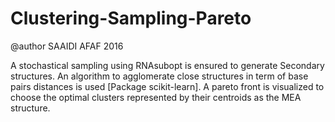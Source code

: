 # Clustering-Sampling-Pareto
@author SAAIDI AFAF 2016

A stochastical sampling using RNAsubopt is ensured to generate Secondary structures.
An algorithm to agglomerate close structures in term of base pairs distances is used [Package scikit-learn].
A pareto front is visualized to choose the optimal clusters represented by their centroids as the MEA structure.
